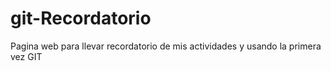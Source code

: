 # git-Recordatorio
Pagina web para llevar recordatorio de mis actividades y usando la primera vez GIT

